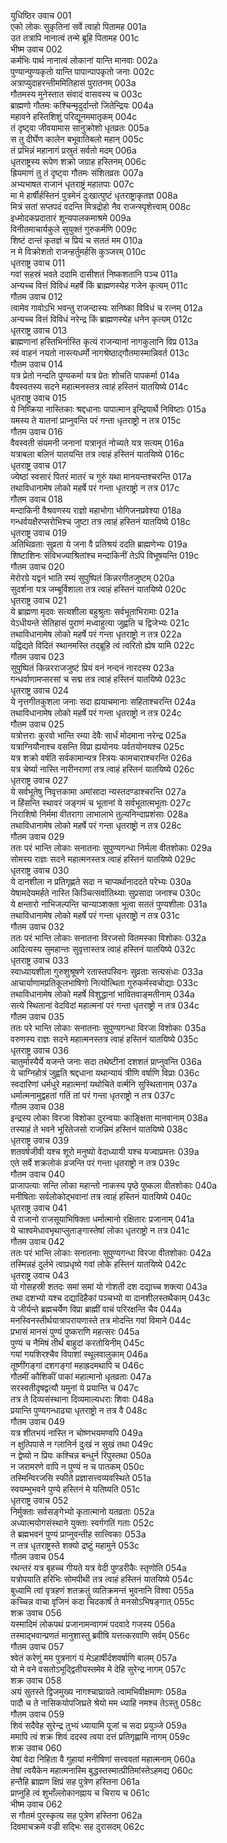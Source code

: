 युधिष्ठिर उवाच	001  
एको लोकः सुकृतिनां सर्वे त्वाहो पितामह	001a  
उत तत्रापि नानात्वं तन्मे ब्रूहि पितामह	001c  
भीष्म उवाच	002  
कर्मभिः पार्थ नानात्वं लोकानां यान्ति मानवाः	002a  
पुण्यान्पुण्यकृतो यान्ति पापान्पापकृतो जनाः	002c  
अत्राप्युदाहरन्तीममितिहासं पुरातनम्	003a  
गौतमस्य मुनेस्तात संवादं वासवस्य च	003c  
ब्राह्मणो गौतमः कश्चिन्मृदुर्दान्तो जितेन्द्रियः	004a  
महावने हस्तिशिशुं परिद्यूनममातृकम्	004c  
तं दृष्ट्वा जीवयामास सानुक्रोशो धृतव्रतः	005a  
स तु दीर्घेण कालेन बभूवातिबलो महान्	005c  
तं प्रभिन्नं महानागं प्रस्रुतं सर्वतो मदम्	006a  
धृतराष्ट्रस्य रूपेण शक्रो जग्राह हस्तिनम्	006c  
ह्रियमाणं तु तं दृष्ट्वा गौतमः संशितव्रतः	007a  
अभ्यभाषत राजानं धृतराष्ट्रं महातपाः	007c  
मा मे हार्षीर्हस्तिनं पुत्रमेनं दुःखात्पुष्टं धृतराष्ट्राकृतज्ञ	008a  
मित्रं सतां सप्तपदं वदन्ति मित्रद्रोहो नैव राजन्स्पृशेत्त्वाम्	008c  
इध्मोदकप्रदातारं शून्यपालकमाश्रमे	009a  
विनीतमाचार्यकुले सुयुक्तं गुरुकर्मणि	009c  
शिष्टं दान्तं कृतज्ञं च प्रियं च सततं मम	010a  
न मे विक्रोशतो राजन्हर्तुमर्हसि कुञ्जरम्	010c  
धृतराष्ट्र उवाच	011  
गवां सहस्रं भवते ददामि दासीशतं निष्कशतानि पञ्च	011a  
अन्यच्च वित्तं विविधं महर्षे किं ब्राह्मणस्येह गजेन कृत्यम्	011c  
गौतम उवाच	012  
त्वामेव गावोऽभि भवन्तु राजन्दास्यः सनिष्का विविधं च रत्नम्	012a  
अन्यच्च वित्तं विविधं नरेन्द्र किं ब्राह्मणस्येह धनेन कृत्यम्	012c  
धृतराष्ट्र उवाच	013  
ब्राह्मणानां हस्तिभिर्नास्ति कृत्यं राजन्यानां नागकुलानि विप्र	013a  
स्वं वाहनं नयतो नास्त्यधर्मो नागश्रेष्ठाद्गौतमास्मान्निवर्त	013c  
गौतम उवाच	014  
यत्र प्रेतो नन्दति पुण्यकर्मा यत्र प्रेतः शोचति पापकर्मा	014a  
वैवस्वतस्य सदने महात्मनस्तत्र त्वाहं हस्तिनं यातयिष्ये	014c  
धृतराष्ट्र उवाच	015  
ये निष्क्रिया नास्तिकाः श्रद्दधानाः पापात्मान इन्द्रियार्थे निविष्टाः	015a  
यमस्य ते यातनां प्राप्नुवन्ति परं गन्ता धृतराष्ट्रो न तत्र	015c  
गौतम उवाच	016  
वैवस्वती संयमनी जनानां यत्रानृतं नोच्यते यत्र सत्यम्	016a  
यत्राबला बलिनं यातयन्ति तत्र त्वाहं हस्तिनं यातयिष्ये	016c  
धृतराष्ट्र उवाच	017  
ज्येष्ठां स्वसारं पितरं मातरं च गुरुं यथा मानयन्तश्चरन्ति	017a  
तथाविधानामेष लोको महर्षे परं गन्ता धृतराष्ट्रो न तत्र	017c  
गौतम उवाच	018  
मन्दाकिनी वैश्रवणस्य राज्ञो महाभोगा भोगिजनप्रवेश्या	018a  
गन्धर्वयक्षैरप्सरोभिश्च जुष्टा तत्र त्वाहं हस्तिनं यातयिष्ये	018c  
धृतराष्ट्र उवाच	019  
अतिथिव्रताः सुव्रता ये जना वै प्रतिश्रयं ददति ब्राह्मणेभ्यः	019a  
शिष्टाशिनः संविभज्याश्रितांश्च मन्दाकिनीं तेऽपि विभूषयन्ति	019c  
गौतम उवाच	020  
मेरोरग्रे यद्वनं भाति रम्यं सुपुष्पितं किन्नरगीतजुष्टम्	020a  
सुदर्शना यत्र जम्बूर्विशाला तत्र त्वाहं हस्तिनं यातयिष्ये	020c  
धृतराष्ट्र उवाच	021  
ये ब्राह्मणा मृदवः सत्यशीला बहुश्रुताः सर्वभूताभिरामाः	021a  
येऽधीयन्ते सेतिहासं पुराणं मध्वाहुत्या जुह्वति च द्विजेभ्यः	021c  
तथाविधानामेष लोको महर्षे परं गन्ता धृतराष्ट्रो न तत्र	022a  
यद्विद्यते विदितं स्थानमस्ति तद्ब्रूहि त्वं त्वरितो ह्येष यामि	022c  
गौतम उवाच	023  
सुपुष्पितं किन्नरराजजुष्टं प्रियं वनं नन्दनं नारदस्य	023a  
गन्धर्वाणामप्सरसां च सद्म तत्र त्वाहं हस्तिनं यातयिष्ये	023c  
धृतराष्ट्र उवाच	024  
ये नृत्तगीतकुशला जनाः सदा ह्ययाचमानाः सहिताश्चरन्ति	024a  
तथाविधानामेष लोको महर्षे परं गन्ता धृतराष्ट्रो न तत्र	024c  
गौतम उवाच	025  
यत्रोत्तराः कुरवो भान्ति रम्या देवैः सार्धं मोदमाना नरेन्द्र	025a  
यत्राग्नियौनाश्च वसन्ति विप्रा ह्ययोनयः पर्वतयोनयश्च	025c  
यत्र शक्रो वर्षति सर्वकामान्यत्र स्त्रियः कामचाराश्चरन्ति	026a  
यत्र चेर्ष्या नास्ति नारीनराणां तत्र त्वाहं हस्तिनं यातयिष्ये	026c  
धृतराष्ट्र उवाच	027  
ये सर्वभूतेषु निवृत्तकामा अमांसादा न्यस्तदण्डाश्चरन्ति	027a  
न हिंसन्ति स्थावरं जङ्गमं च भूतानां ये सर्वभूतात्मभूताः	027c  
निराशिषो निर्ममा वीतरागा लाभालाभे तुल्यनिन्दाप्रशंसाः	028a  
तथाविधानामेष लोको महर्षे परं गन्ता धृतराष्ट्रो न तत्र	028c  
गौतम उवाच	029  
ततः परं भान्ति लोकाः सनातनाः सुपुण्यगन्धा निर्मला वीतशोकाः	029a  
सोमस्य राज्ञः सदने महात्मनस्तत्र त्वाहं हस्तिनं यातयिष्ये	029c  
धृतराष्ट्र उवाच	030  
ये दानशीला न प्रतिगृह्णते सदा न चाप्यर्थानाददते परेभ्यः	030a  
येषामदेयमर्हते नास्ति किञ्चित्सर्वातिथ्याः सुप्रसादा जनाश्च	030c  
ये क्षन्तारो नाभिजल्पन्ति चान्याञ्शक्ता भूत्वा सततं पुण्यशीलाः	031a  
तथाविधानामेष लोको महर्षे परं गन्ता धृतराष्ट्रो न तत्र	031c  
गौतम उवाच	032  
ततः परं भान्ति लोकाः सनातना विरजसो वितमस्का विशोकाः	032a  
आदित्यस्य सुमहान्तः सुवृत्तास्तत्र त्वाहं हस्तिनं यातयिष्ये	032c  
धृतराष्ट्र उवाच	033  
स्वाध्यायशीला गुरुशुश्रूषणे रतास्तपस्विनः सुव्रताः सत्यसंधाः	033a  
आचार्याणामप्रतिकूलभाषिणो नित्योत्थिता गुरुकर्मस्वचोद्याः	033c  
तथाविधानामेष लोको महर्षे विशुद्धानां भावितवाङ्मतीनाम्	034a  
सत्ये स्थितानां वेदविदां महात्मनां परं गन्ता धृतराष्ट्रो न तत्र	034c  
गौतम उवाच	035  
ततः परे भान्ति लोकाः सनातनाः सुपुण्यगन्धा विरजा विशोकाः	035a  
वरुणस्य राज्ञः सदने महात्मनस्तत्र त्वाहं हस्तिनं यातयिष्ये	035c  
धृतराष्ट्र उवाच	036  
चातुर्मास्यैर्ये यजन्ते जनाः सदा तथेष्टीनां दशशतं प्राप्नुवन्ति	036a  
ये चाग्निहोत्रं जुह्वति श्रद्दधाना यथान्यायं त्रीणि वर्षाणि विप्राः	036c  
स्वदारिणां धर्मधुरे महात्मनां यथोचिते वर्त्मनि सुस्थितानाम्	037a  
धर्मात्मनामुद्वहतां गतिं तां परं गन्ता धृतराष्ट्रो न तत्र	037c  
गौतम उवाच	038  
इन्द्रस्य लोका विरजा विशोका दुरन्वयाः काङ्क्षिता मानवानाम्	038a  
तस्याहं ते भवने भूरितेजसो राजन्निमं हस्तिनं यातयिष्ये	038c  
धृतराष्ट्र उवाच	039  
शतवर्षजीवी यश्च शूरो मनुष्यो वेदाध्यायी यश्च यज्वाप्रमत्तः	039a  
एते सर्वे शक्रलोकं व्रजन्ति परं गन्ता धृतराष्ट्रो न तत्र	039c  
गौतम उवाच	040  
प्राजापत्याः सन्ति लोका महान्तो नाकस्य पृष्ठे पुष्कला वीतशोकाः	040a  
मनीषिताः सर्वलोकोद्भवानां तत्र त्वाहं हस्तिनं यातयिष्ये	040c  
धृतराष्ट्र उवाच	041  
ये राजानो राजसूयाभिषिक्ता धर्मात्मानो रक्षितारः प्रजानाम्	041a  
ये चाश्वमेधावभृथाप्लुताङ्गास्तेषां लोका धृतराष्ट्रो न तत्र	041c  
गौतम उवाच	042  
ततः परं भान्ति लोकाः सनातनाः सुपुण्यगन्धा विरजा वीतशोकाः	042a  
तस्मिन्नहं दुर्लभे त्वाप्रधृष्ये गवां लोके हस्तिनं यातयिष्ये	042c  
धृतराष्ट्र उवाच	043  
यो गोसहस्री शतदः समां समां यो गोशती दश दद्याच्च शक्त्या	043a  
तथा दशभ्यो यश्च दद्यादिहैकां पञ्चभ्यो वा दानशीलस्तथैकाम्	043c  
ये जीर्यन्ते ब्रह्मचर्येण विप्रा ब्राह्मीं वाचं परिरक्षन्ति चैव	044a  
मनस्विनस्तीर्थयात्रापरायणास्ते तत्र मोदन्ति गवां विमाने	044c  
प्रभासं मानसं पुण्यं पुष्कराणि महत्सरः	045a  
पुण्यं च नैमिषं तीर्थं बाहुदां करतोयिनीम्	045c  
गयां गयशिरश्चैव विपाशां स्थूलवालुकाम्	046a  
तूष्णींगङ्गां दशगङ्गां महाह्रदमथापि च	046c  
गौतमीं कौशिकीं पाकां महात्मानो धृतव्रताः	047a  
सरस्वतीदृषद्वत्यौ यमुनां ये प्रयान्ति च	047c  
तत्र ते दिव्यसंस्थाना दिव्यमाल्यधराः शिवाः	048a  
प्रयान्ति पुण्यगन्धाढ्या धृतराष्ट्रो न तत्र वै	048c  
गौतम उवाच	049  
यत्र शीतभयं नास्ति न चोष्णभयमण्वपि	049a  
न क्षुत्पिपासे न ग्लानिर्न दुःखं न सुखं तथा	049c  
न द्वेष्यो न प्रियः कश्चिन्न बन्धुर्न रिपुस्तथा	050a  
न जरामरणे वापि न पुण्यं न च पातकम्	050c  
तस्मिन्विरजसि स्फीते प्रज्ञासत्त्वव्यवस्थिते	051a  
स्वयम्भुभवने पुण्ये हस्तिनं मे यतिष्यति	051c  
धृतराष्ट्र उवाच	052  
निर्मुक्ताः सर्वसङ्गेभ्यो कृतात्मानो यतव्रताः	052a  
अध्यात्मयोगसंस्थाने युक्ताः स्वर्गगतिं गताः	052c  
ते ब्रह्मभवनं पुण्यं प्राप्नुवन्तीह सात्त्विकाः	053a  
न तत्र धृतराष्ट्रस्ते शक्यो द्रष्टुं महामुने	053c  
गौतम उवाच	054  
रथन्तरं यत्र बृहच्च गीयते यत्र वेदी पुण्डरीकैः स्तृणोति	054a  
यत्रोपयाति हरिभिः सोमपीथी तत्र त्वाहं हस्तिनं यातयिष्ये	054c  
बुध्यामि त्वां वृत्रहणं शतक्रतुं व्यतिक्रमन्तं भुवनानि विश्वा	055a  
कच्चिन्न वाचा वृजिनं कदा चिदकार्षं ते मनसोऽभिषङ्गात्	055c  
शक्र उवाच	056  
यस्मादिमं लोकपथं प्रजानामन्वागमं पदवादे गजस्य	056a  
तस्माद्भवान्प्रणतं मानुशास्तु ब्रवीषि यत्तत्करवाणि सर्वम्	056c  
गौतम उवाच	057  
श्वेतं करेणुं मम पुत्रनागं यं मेऽहार्षीर्दशवर्षाणि बालम्	057a  
यो मे वने वसतोऽभूद्द्वितीयस्तमेव मे देहि सुरेन्द्र नागम्	057c  
शक्र उवाच	058  
अयं सुतस्ते द्विजमुख्य नागश्चाघ्रायते त्वामभिवीक्षमाणः	058a  
पादौ च ते नासिकयोपजिघ्रते श्रेयो मम ध्याहि नमश्च तेऽस्तु	058c  
गौतम उवाच	059  
शिवं सदैवेह सुरेन्द्र तुभ्यं ध्यायामि पूजां च सदा प्रयुञ्जे	059a  
ममापि त्वं शक्र शिवं ददस्व त्वया दत्तं प्रतिगृह्णामि नागम्	059c  
शक्र उवाच	060  
येषां वेदा निहिता वै गुहायां मनीषिणां सत्त्ववतां महात्मनाम्	060a  
तेषां त्वयैकेन महात्मनास्मि बुद्धस्तस्मात्प्रीतिमांस्तेऽहमद्य	060c  
हन्तैहि ब्राह्मण क्षिप्रं सह पुत्रेण हस्तिना	061a  
प्राप्नुहि त्वं शुभाँल्लोकानह्नाय च चिराय च	061c  
भीष्म उवाच	062  
स गौतमं पुरस्कृत्य सह पुत्रेण हस्तिना	062a  
दिवमाचक्रमे वज्री सद्भिः सह दुरासदम्	062c  
